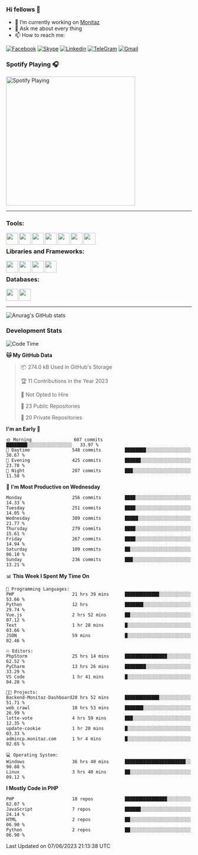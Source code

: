 ### Hi fellows 👋
- 🔭 I’m currently working on [Monitaz](https://monitaz.com/)
- 💬 Ask me about every thing
- 📫 How to reach me:

[![Facebook](https://img.shields.io/badge/Facebook-0000FF?logo=facebook&logoColor=white)](https://www.facebook.com/le.dat155)
[![Skype](https://img.shields.io/badge/Skype-blue?logo=skype&logoColor=white)](https://join.skype.com/invite/lr2sd8ZndbWr)
[![Linkedin](https://img.shields.io/badge/LinkedIn-0A66C2?logo=linkedin)](https://www.linkedin.com/in/ti%E1%BA%BFn-%C4%91%E1%BA%A1t-l%C3%AA-ba267a232/)
[![TeleGram](https://img.shields.io/badge/telegram-EF0EFF?logo=telegram)](https://t.me/subibi1505)
[![Gmail](https://img.shields.io/badge/Gmail-green?logo=gmail)](mailto:tiendat15599.dev@gmail.com)

### Spotify Playing 🎧
[<img src="https://tiendat-spotify.vercel.app/api/spotify" alt="Spotify Playing" width="350" />](https://open.spotify.com/user/21wi7t5t4zyugx5mgetrdo7xa)

---

### Tools:
<img align='left' height="32" width="32" src="https://upload.wikimedia.org/wikipedia/commons/thumb/c/c9/PhpStorm_Icon.svg/2048px-PhpStorm_Icon.svg.png">
<img align='left' height="32" width="32" src="https://upload.wikimedia.org/wikipedia/commons/thumb/1/1d/PyCharm_Icon.svg/1200px-PyCharm_Icon.svg.png">
<img align='left' height="32" width="32" src="https://cdn2.iconfinder.com/data/icons/pack1-baco-flurry-icons-style/512/XAMPP.png">
<img align='left' height="32" width="32" src="https://www.docker.com/wp-content/uploads/2022/03/vertical-logo-monochromatic.png">
<img align='left' height="32" width="32" src="https://www.mamp.info/images/icons/mamp-pro.png">
<img align='left' height="32" width="32" src="https://www.puttygen.com/wp-content/uploads/2019/05/Termius.png">
<img align='left' height="32" width="32" src="https://1475031.s21i.faiusr.com/4/1/ABUIABAEGAAg3dWc8AUoq7a8hAIwgAg4gAg.png">
<br>

### Libraries and Frameworks:
<img align='left' height="32" width="32" src="https://i0.wp.com/phocode.com/wp-content/uploads/2019/11/scrapyLogo.png?fit=300%2C300&ssl=1&w=640">
<img align='left' height="32" width="32" src="https://upload.wikimedia.org/wikipedia/commons/thumb/9/9a/Laravel.svg/985px-Laravel.svg.png">
<img align='left' height="32" width="32" src="https://cdn.worldvectorlogo.com/logos/codeigniter.svg">
<img align='left' height="32" width="32" src="https://upload.wikimedia.org/wikipedia/commons/thumb/e/ea/Zend-framework.svg/2560px-Zend-framework.svg.png">
<br>

### Databases:
<img align='left' height="32" width="32" src="https://download.logo.wine/logo/MySQL/MySQL-Logo.wine.png">
<img align='left' height="32" width="32" src="https://seeklogo.com/images/E/elasticsearch-logo-C75C4578EC-seeklogo.com.png">

<br>
<br>

---
![Anurag's GitHub stats](https://github-readme-stats.vercel.app/api?username=tiendat15599&show_icons=true&theme=tokyonight)
### Development Stats


<!--START_SECTION:waka-->
![Code Time](http://img.shields.io/badge/Code%20Time-92%20hrs%2035%20mins-blue)

**🐱 My GitHub Data** 

> 📦 274.0 kB Used in GitHub's Storage 
 > 
> 🏆 11 Contributions in the Year 2023
 > 
> 🚫 Not Opted to Hire
 > 
> 📜 23 Public Repositories 
 > 
> 🔑 20 Private Repositories 
 > 
**I'm an Early 🐤** 

```text
🌞 Morning                607 commits         ████████░░░░░░░░░░░░░░░░░   33.97 % 
🌆 Daytime                548 commits         ████████░░░░░░░░░░░░░░░░░   30.67 % 
🌃 Evening                425 commits         ██████░░░░░░░░░░░░░░░░░░░   23.78 % 
🌙 Night                  207 commits         ███░░░░░░░░░░░░░░░░░░░░░░   11.58 % 
```
📅 **I'm Most Productive on Wednesday** 

```text
Monday                   256 commits         ████░░░░░░░░░░░░░░░░░░░░░   14.33 % 
Tuesday                  251 commits         ████░░░░░░░░░░░░░░░░░░░░░   14.05 % 
Wednesday                389 commits         █████░░░░░░░░░░░░░░░░░░░░   21.77 % 
Thursday                 279 commits         ████░░░░░░░░░░░░░░░░░░░░░   15.61 % 
Friday                   267 commits         ████░░░░░░░░░░░░░░░░░░░░░   14.94 % 
Saturday                 109 commits         ██░░░░░░░░░░░░░░░░░░░░░░░   06.10 % 
Sunday                   236 commits         ███░░░░░░░░░░░░░░░░░░░░░░   13.21 % 
```


📊 **This Week I Spent My Time On** 

```text
💬 Programming Languages: 
PHP                      21 hrs 39 mins      █████████████░░░░░░░░░░░░   53.66 % 
Python                   12 hrs              ███████░░░░░░░░░░░░░░░░░░   29.74 % 
Vue.js                   2 hrs 52 mins       ██░░░░░░░░░░░░░░░░░░░░░░░   07.12 % 
Text                     1 hr 28 mins        █░░░░░░░░░░░░░░░░░░░░░░░░   03.66 % 
JSON                     59 mins             █░░░░░░░░░░░░░░░░░░░░░░░░   02.46 % 

🔥 Editors: 
PhpStorm                 25 hrs 14 mins      ████████████████░░░░░░░░░   62.52 % 
PyCharm                  13 hrs 26 mins      ████████░░░░░░░░░░░░░░░░░   33.29 % 
VS Code                  1 hr 41 mins        █░░░░░░░░░░░░░░░░░░░░░░░░   04.20 % 

🐱‍💻 Projects: 
Backend-Monitaz-Dashboard20 hrs 52 mins      █████████████░░░░░░░░░░░░   51.71 % 
web_crawl                10 hrs 53 mins      ███████░░░░░░░░░░░░░░░░░░   26.99 % 
lotte-vote               4 hrs 59 mins       ███░░░░░░░░░░░░░░░░░░░░░░   12.35 % 
update-cookie            1 hr 20 mins        █░░░░░░░░░░░░░░░░░░░░░░░░   03.33 % 
admincp.monitaz.com      1 hr 4 mins         █░░░░░░░░░░░░░░░░░░░░░░░░   02.65 % 

💻 Operating System: 
Windows                  36 hrs 40 mins      ███████████████████████░░   90.88 % 
Linux                    3 hrs 40 mins       ██░░░░░░░░░░░░░░░░░░░░░░░   09.12 % 
```

**I Mostly Code in PHP** 

```text
PHP                      18 repos            ████████████████░░░░░░░░░   62.07 % 
JavaScript               7 repos             ██████░░░░░░░░░░░░░░░░░░░   24.14 % 
HTML                     2 repos             ██░░░░░░░░░░░░░░░░░░░░░░░   06.90 % 
Python                   2 repos             ██░░░░░░░░░░░░░░░░░░░░░░░   06.90 % 
```




 Last Updated on 07/06/2023 21:13:38 UTC
<!--END_SECTION:waka-->
